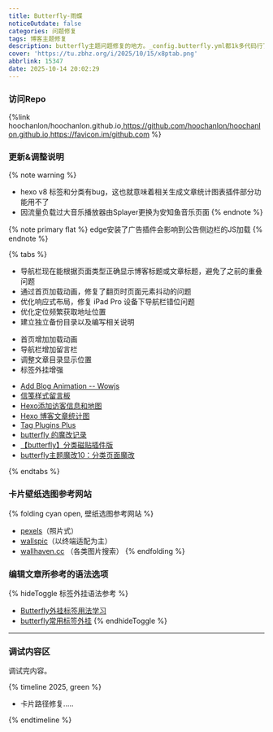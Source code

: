 ```yaml
---
title: Butterfly-雨蝶
noticeOutdate: false
categories: 问题修复
tags: 博客主题修复
description: butterfly主题问题修复的地方。_config.butterfly.yml都1k多代码行了，这也太长了...
cover: 'https://tu.zbhz.org/i/2025/10/15/x8ptab.png'
abbrlink: 15347
date: 2025-10-14 20:02:29
---
```


### 访问Repo

{%link hoochanlon/hoochanlon.github.io,https://github.com/hoochanlon/hoochanlon.github.io,https://favicon.im/github.com %}

### 更新&调整说明 

{% note warning %}
* hexo v8 标签和分类有bug，这也就意味着相关生成文章统计图表插件部分功能用不了
* 因流量负载过大音乐播放器由Splayer更换为安知鱼音乐页面
{% endnote %}

{% note primary flat %}
edge安装了广告插件会影响到公告侧边栏的JS加载
{% endnote %}


{% tabs %}
<!-- tab 问题修复 -->
* 导航栏现在能根据页面类型正确显示博客标题或文章标题，避免了之前的重叠问题
* 通过首页加载动画，修复了翻页时页面元素抖动的问题
* 优化响应式布局，修复 iPad Pro 设备下导航栏错位问题
* 优化定位频繁获取地址位置
* 建立独立备份目录以及编写相关说明
<!-- endtab -->

<!-- tab 新增&调整 -->
* 首页增加加载动画
* 导航栏增加留言栏
* 调整文章目录显示位置
* 标签外挂增强
<!-- endtab -->


<!-- tab 参考链接-->
* [Add Blog Animation -- Wowjs](https://akilar.top/posts/abab51cf)
* [信笺样式留言板](https://akilar.top/posts/e2d3c450/)
* [Hexo添加访客信息和地图](https://1477017264.github.io/posts/22511/)
* [Hexo 博客文章统计图](https://blog.eurkon.com/census/)
* [Tag Plugins Plus](https://akilar.top/posts/615e2dec/)
* [butterfly 的魔改记录](https://qianxu.run/butterfly-custom/index.html)
* [【butterfly】分类磁贴插件版](https://ll.sc.cn/posts/ab72/)
* [butterfly主题魔改10：分类页面魔改](https://kukual.github.io/posts/a7bebfb0/index.html)
<!-- endtab -->

{% endtabs %}


### 卡片壁纸选图参考网站

{% folding cyan open, 壁纸选图参考网站 %}
* [pexels](https://www.pexels.com/zh-cn)（照片式）
* [wallspic](https://wallspic.com/)（以终端适配为主）
* [wallhaven.cc](https://wallhaven.cc/) （各类图片搜索）
{% endfolding %}


### 编辑文章所参考的语法选项

{% hideToggle 标签外挂语法参考 %}
* [Butterfly外挂标签用法学习](https://www.yooupi.site/posts/235523-d25a2ac1.html)
* [butterfly常用标签外挂](https://blog.pushihao.com/article/a2b56279.html)
{% endhideToggle %}

---

### 调试内容区

调试完内容。



{% timeline 2025, green %}

<!-- timeline 10 -->
* 卡片路径修复.....
<!-- endtimeline -->

{% endtimeline %}

